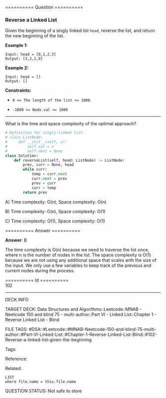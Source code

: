 ========== Question ==========  

### Reverse a Linked List

Given the beginning of a singly linked list `head`, reverse the list, and return the new beginning of the list.

**Example 1:**

```
Input: head = [0,1,2,3]
Output: [3,2,1,0]
```

**Example 2:**

```
Input: head = []
Output: []
```

**Constraints:**

-   `0 <= The length of the list <= 1000`.

-   `-1000 <= Node.val <= 1000`

---

What is the time and space complexity of the optimal approach?

```python
# Definition for singly-linked list.
# class ListNode:
#     def __init__(self, x):
#         self.val = x
#         self.next = None
class Solution:
    def reverseList(self, head: ListNode) -> ListNode:
        prev, curr = None, head
        while curr:
            temp = curr.next
            curr.next = prev
            prev = curr
            curr = temp
        return prev
```

A) Time complexity: O(n), Space complexity: O(n)

B) Time complexity: O(n), Space complexity: O(1)

C) Time complexity: O(1), Space complexity: O(1)  

========== Answer ==========  

**Answer**: B

The time complexity is O(n) because we need to traverse the list once, where n is the number of nodes in the list. The space complexity is O(1) because we are not using any additional space that scales with the size of the input. We only use a few variables to keep track of the previous and current nodes during the process.

========== Id ==========  
102

---

DECK INFO

TARGET DECK: Data Structures and Algorithms::Leetcode::MNAB - Neetcode 150 and blind 75 - multi-author::Part VI - Linked List::Chapter 1 - Reverse Linked List - Blind

FILE TAGS: #DSA::#Leetcode::#MNAB-Neetcode-150-and-blind-75-multi-author::#Part-VI-Linked-List::#Chapter-1-Reverse-Linked-List-Blind::#102-Reverse-a-linked-list-given-the-beginning

Tags:

Reference:

Related:

```dataview
LIST
where file.name = this.file.name
```
QUESTION STATUS: Not safe to store
